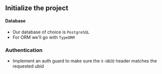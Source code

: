 ## Initialize the project

#### Database

- Our database of choice is `PostgreSQL`
- For ORM we'll go with `TypeORM`

### Authentication

- Implement an auth guard to make sure the `X-UBID` header matches the requested ubid
